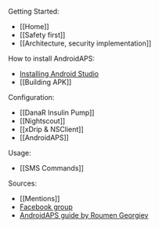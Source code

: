Getting Started:
* [[Home]]
* [[Safety first]]
* [[Architecture, security implementation]]

How to install AndroidAPS:
* [Installing Android Studio](https://developer.android.com/studio/install.html)
* [[Building APK]]

Configuration:
* [[DanaR Insulin Pump]]
* [[Nightscout]]
* [[xDrip & NSClient]]
* [[AndroidAPS]]

Usage:
* [[SMS Commands]]

Sources:
* [[Mentions]]
* [Facebook group](https://www.facebook.com/groups/1900195340201874/)
* [AndroidAPS guide by Roumen Georgiev](https://lookaside.fbsbx.com/file/AndroidAPS-guide-EN-3.doc?token=AWxoE1oYKz8hZIOOS5CD2KWAnwGi2mNMUM6uJ2HhDQ-Bnksf8xPlRaZ9OMP1TTxgTpqZm4peLKCJ1W5NsRUbF8XLHR6A_tzODaeQAv419Yadw6goCbmeGpdfZ4cAgTg1Np7EGAYdpZLd5EHcV8WdFXoLkQ3gW1SCNSao7AY_gwGM9ou2yylsFgtu32IyIbUbNXU)
